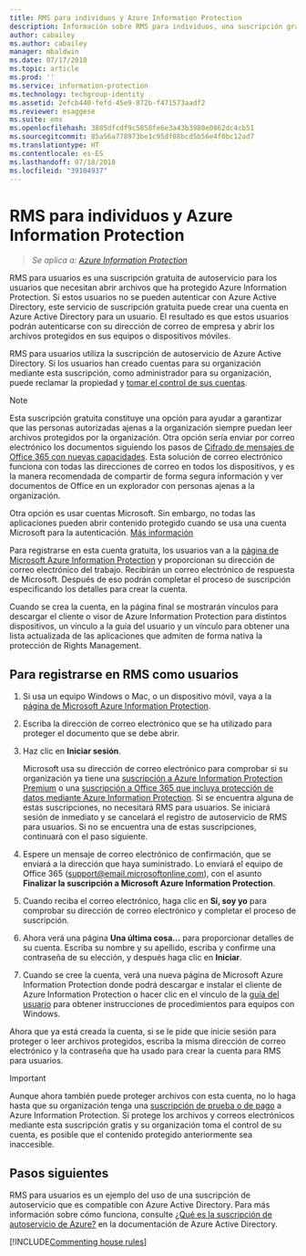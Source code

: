 ```yaml
---
title: RMS para individuos y Azure Information Protection
description: Información sobre RMS para individuos, una suscripción gratuita de autoservicio para los usuarios que hayan enviado archivos protegidos, pero que no pueden autenticarse porque su departamento de TI no administra una cuenta para ellos en Azure.
author: cabailey
ms.author: cabailey
manager: mbaldwin
ms.date: 07/17/2018
ms.topic: article
ms.prod: ''
ms.service: information-protection
ms.technology: techgroup-identity
ms.assetid: 2efcb440-fefd-45e9-872b-f471573aadf2
ms.reviewer: esaggese
ms.suite: ems
ms.openlocfilehash: 3885dfcdf9c5858fe6e3a43b3980e0862dc4cb51
ms.sourcegitcommit: 85a56a778973be1c95df08bcd5b56e4f0bc12ad7
ms.translationtype: HT
ms.contentlocale: es-ES
ms.lasthandoff: 07/18/2018
ms.locfileid: "39104937"
---
```

# <a name="rms-for-individuals-and-azure-information-protection"></a>RMS para individuos y Azure Information Protection

>*Se aplica a: [Azure Information Protection](https://azure.microsoft.com/pricing/details/information-protection)*

RMS para usuarios es una suscripción gratuita de autoservicio para los usuarios que necesitan abrir archivos que ha protegido Azure Information Protection. Si estos usuarios no se pueden autenticar con Azure Active Directory, este servicio de suscripción gratuita puede crear una cuenta en Azure Active Directory para un usuario. El resultado es que estos usuarios podrán autenticarse con su dirección de correo de empresa y abrir los archivos protegidos en sus equipos o dispositivos móviles.

RMS para usuarios utiliza la suscripción de autoservicio de Azure Active Directory. Si los usuarios han creado cuentas para su organización mediante esta suscripción, como administrador para su organización, puede reclamar la propiedad y [tomar el control de sus cuentas](/active-directory/domains-admin-takeover#external-admin-takeover). 


> [!NOTE]
> Esta suscripción gratuita constituye una opción para ayudar a garantizar que las personas autorizadas ajenas a la organización siempre puedan leer archivos protegidos por la organización. Otra opción sería enviar por correo electrónico los documentos siguiendo los pasos de [Cifrado de mensajes de Office 365 con nuevas capacidades](https://support.office.com/article/7ff0c040-b25c-4378-9904-b1b50210d00e). Esta solución de correo electrónico funciona con todas las direcciones de correo en todos los dispositivos, y es la manera recomendada de compartir de forma segura información y ver documentos de Office en un explorador con personas ajenas a la organización.
> 
> Otra opción es usar cuentas Microsoft. Sin embargo, no todas las aplicaciones pueden abrir contenido protegido cuando se usa una cuenta Microsoft para la autenticación. [Más información](../get-started/secure-collaboration-documents.md#supported-scenarios-for-opening-protected-documents) 

Para registrarse en esta cuenta gratuita, los usuarios van a la [página de Microsoft Azure Information Protection](https://aka.ms/rms-signup) y proporcionan su dirección de correo electrónico del trabajo. Recibirán un correo electrónico de respuesta de Microsoft. Después de eso podrán completar el proceso de suscripción especificando los detalles para crear la cuenta. 

Cuando se crea la cuenta, en la página final se mostrarán vínculos para descargar el cliente o visor de Azure Information Protection para distintos dispositivos, un vínculo a la guía del usuario y un vínculo para obtener una lista actualizada de las aplicaciones que admiten de forma nativa la protección de Rights Management. 

## <a name="to-sign-up-for-rms-for-individuals"></a>Para registrarse en RMS como usuarios

1. Si usa un equipo Windows o Mac, o un dispositivo móvil, vaya a la [página de Microsoft Azure Information Protection](https://aka.ms/rms-signup).

2. Escriba la dirección de correo electrónico que se ha utilizado para proteger el documento que se debe abrir.

3. Haz clic en **Iniciar sesión**.

    Microsoft usa su dirección de correo electrónico para comprobar si su organización ya tiene una [suscripción a Azure Information Protection Premium](https://www.microsoft.com/cloud-platform/azure-information-protection-pricing) o una [suscripción a Office 365 que incluya protección de datos mediante Azure Information Protection](http://download.microsoft.com/download/E/C/F/ECF42E71-4EC0-48FF-AA00-577AC14D5B5C/Azure_Information_Protection_licensing_datasheet_EN-US.pdf). Si se encuentra alguna de estas suscripciones, no necesitará RMS para usuarios. Se iniciará sesión de inmediato y se cancelará el registro de autoservicio de RMS para usuarios. Si no se encuentra una de estas suscripciones, continuará con el paso siguiente.

4. Espere un mensaje de correo electrónico de confirmación, que se enviará a la dirección que haya suministrado. Lo enviará el equipo de Office 365 (support@email.microsoftonline.com), con el asunto **Finalizar la suscripción a Microsoft Azure Information Protection**.

5. Cuando reciba el correo electrónico, haga clic en **Sí, soy yo** para comprobar su dirección de correo electrónico y completar el proceso de suscripción.

6. Ahora verá una página **Una última cosa...** para proporcionar detalles de su cuenta. Escriba su nombre y su apellido, escriba y confirme una contraseña de su elección, y después haga clic en **Iniciar**.

7. Cuando se cree la cuenta, verá una nueva página de Microsoft Azure Information Protection donde podrá descargar e instalar el cliente de Azure Information Protection o hacer clic en el vínculo de la [guía del usuario](../rms-client/client-user-guide.md) para obtener instrucciones de procedimientos para equipos con Windows.

Ahora que ya está creada la cuenta, si se le pide que inicie sesión para proteger o leer archivos protegidos, escriba la misma dirección de correo electrónico y la contraseña que ha usado para crear la cuenta para RMS para usuarios.

> [!IMPORTANT]
> Aunque ahora también puede proteger archivos con esta cuenta, no lo haga hasta que su organización tenga una [suscripción de prueba o de pago](https://azure.microsoft.com/pricing/details/information-protection/) a Azure Information Protection. Si protege los archivos y correos electrónicos mediante esta suscripción gratis y su organización toma el control de su cuenta, es posible que el contenido protegido anteriormente sea inaccesible.


## <a name="next-steps"></a>Pasos siguientes
RMS para usuarios es un ejemplo del uso de una suscripción de autoservicio que es compatible con Azure Active Directory. Para más información sobre cómo funciona, consulte [¿Qué es la suscripción de autoservicio de Azure?](/active-directory/active-directory-self-service-signup) en la documentación de Azure Active Directory.

[!INCLUDE[Commenting house rules](../includes/houserules.md)]
